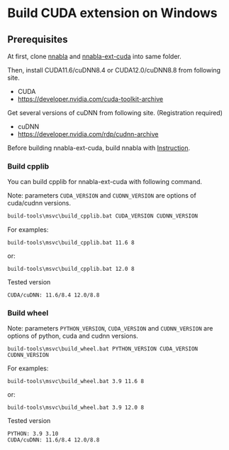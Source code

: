 # Build CUDA extension on Windows

## Prerequisites

At first, clone [nnabla](https://github.com/sony/nnabla) and [nnabla-ext-cuda](https://github.com/sony/nnabla-ext-cuda) into same folder.

Then, install CUDA11.6/cuDNN8.4 or CUDA12.0/cuDNN8.8 from following site.
- CUDA
 - https://developer.nvidia.com/cuda-toolkit-archive

Get several versions of cuDNN from following site. (Registration required)
- cuDNN
 - https://developer.nvidia.com/rdp/cudnn-archive

Before building nnabla-ext-cuda, build nnabla with [Instruction](https://github.com/sony/nnabla/blob/master/doc/build/build_windows.md).


### Build cpplib

You can build cpplib for nnabla-ext-cuda with following command.

Note: parameters `CUDA_VERSION` and `CUDNN_VERSION` are options of cuda/cudnn versions.

``` cmd
build-tools\msvc\build_cpplib.bat CUDA_VERSION CUDNN_VERSION
``` 
For examples:

```
build-tools\msvc\build_cpplib.bat 11.6 8
```
or:
```
build-tools\msvc\build_cpplib.bat 12.0 8
```

Tested version

    CUDA/cuDNN: 11.6/8.4 12.0/8.8

### Build wheel
Note: parameters `PYTHON_VERSION`, `CUDA_VERSION` and `CUDNN_VERSION` are options of python, cuda and cudnn versions.
```
build-tools\msvc\build_wheel.bat PYTHON_VERSION CUDA_VERSION CUDNN_VERSION
```
For examples:

```
build-tools\msvc\build_wheel.bat 3.9 11.6 8
```
or:
```
build-tools\msvc\build_wheel.bat 3.9 12.0 8
```

Tested version

    PYTHON: 3.9 3.10
    CUDA/cuDNN: 11.6/8.4 12.0/8.8
